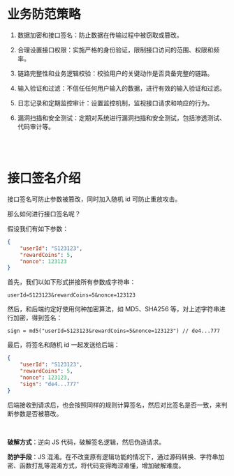 # 业务防范策略

1. 数据加密和接口签名：防止数据在传输过程中被窃取或篡改。

2. 合理设置接口权限：实施严格的身份验证，限制接口访问的范围、权限和频率。

3. 链路完整性和业务逻辑校验：校验用户的关键动作是否具备完整的链路。

4. 输入验证和过滤：不信任任何用户输入的数据，进行有效的输入验证和过滤。

5. 日志记录和定期监控审计：设置监控机制，监视接口请求和响应的行为。

6. 漏洞扫描和安全测试：定期对系统进行漏洞扫描和安全测试，包括渗透测试、代码审计等。

<br><br>

# 接口签名介绍

接口签名可防止参数被篡改，同时加入随机 id 可防止重放攻击。

那么如何进行接口签名呢？

假设我们有如下参数：

```json
{
    "userId": "S123123",
    "rewardCoins": 5,
    "nonce": 123123
}
```

首先，我们以如下形式拼接所有参数成字符串：

```
userId=S123123&rewardCoins=5&nonce=123123
```

然后，和后端约定好使用何种加密算法，如 MD5、SHA256 等，对上述字符串进行加密，得到签名：

```
sign = md5("userId=S123123&rewardCoins=5&nonce=123123") // de4...777
```

最后，将签名和随机 id 一起发送给后端：

```json
{
    "userId": "S123123",
    "rewardCoins": 5,
    "nonce": 123123,
    "sign": "de4...777"
}
```

后端接收到请求后，也会按照同样的规则计算签名，然后对比签名是否一致，来判断参数是否被篡改。

<br>

**破解方式**：逆向 JS 代码，破解签名逻辑，然后伪造请求。

**防护手段**：JS 混淆。在不改变原有逻辑功能的情况下，通过源码转换、字符串加密、函数打乱等混淆方式，将代码变得晦涩难懂，增加破解难度。

<br>
